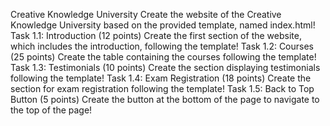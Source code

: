 Creative Knowledge University
Create the website of the Creative Knowledge University based on the provided template, named index.html!
Task 1.1: Introduction (12 points)
Create the first section of the website, which includes the introduction, following the template!
Task 1.2: Courses (25 points)
Create the table containing the courses following the template!
Task 1.3: Testimonials (10 points)
Create the section displaying testimonials following the template!
Task 1.4: Exam Registration (18 points)
Create the section for exam registration following the template!
Task 1.5: Back to Top Button (5 points)
Create the button at the bottom of the page to navigate to the top of the page!
